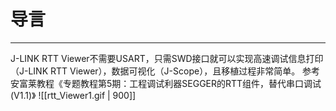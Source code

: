 # 导言
---
J-LINK RTT Viewer不需要USART，只需SWD接口就可以实现高速调试信息打印（J-LINK RTT Viewer），数据可视化（J-Scope），且移植过程非常简单。
参考安富莱教程《专题教程第5期：工程调试利器SEGGER的RTT组件，替代串口调试(V1.1)》
![[rtt_Viewer1.gif | 900]]

